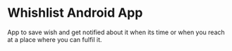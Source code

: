 # Whishlist Android App

App to save wish and get notified about it when its time or when you reach at a place where you can fulfil it.

